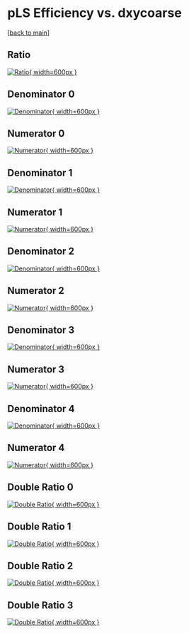 # pLS Efficiency vs. dxycoarse

[[back to main](./)]



## Ratio

[![Ratio](../mtv/var/pLS_loweta_0_1_eff_dxycoarse.png){ width=600px }](../mtv/var/pLS_loweta_0_1_eff_dxycoarse.pdf)

## Denominator 0

[![Denominator](../mtv/den/pLS_loweta_0_1_eff_dxycoarse_den0.png){ width=600px }](../mtv/den/pLS_loweta_0_1_eff_dxycoarse_den0.pdf)

## Numerator 0

[![Numerator](../mtv/num/pLS_loweta_0_1_eff_dxycoarse_num0.png){ width=600px }](../mtv/num/pLS_loweta_0_1_eff_dxycoarse_num0.pdf)

## Denominator 1

[![Denominator](../mtv/den/pLS_loweta_0_1_eff_dxycoarse_den1.png){ width=600px }](../mtv/den/pLS_loweta_0_1_eff_dxycoarse_den1.pdf)

## Numerator 1

[![Numerator](../mtv/num/pLS_loweta_0_1_eff_dxycoarse_num1.png){ width=600px }](../mtv/num/pLS_loweta_0_1_eff_dxycoarse_num1.pdf)

## Denominator 2

[![Denominator](../mtv/den/pLS_loweta_0_1_eff_dxycoarse_den2.png){ width=600px }](../mtv/den/pLS_loweta_0_1_eff_dxycoarse_den2.pdf)

## Numerator 2

[![Numerator](../mtv/num/pLS_loweta_0_1_eff_dxycoarse_num2.png){ width=600px }](../mtv/num/pLS_loweta_0_1_eff_dxycoarse_num2.pdf)

## Denominator 3

[![Denominator](../mtv/den/pLS_loweta_0_1_eff_dxycoarse_den3.png){ width=600px }](../mtv/den/pLS_loweta_0_1_eff_dxycoarse_den3.pdf)

## Numerator 3

[![Numerator](../mtv/num/pLS_loweta_0_1_eff_dxycoarse_num3.png){ width=600px }](../mtv/num/pLS_loweta_0_1_eff_dxycoarse_num3.pdf)

## Denominator 4

[![Denominator](../mtv/den/pLS_loweta_0_1_eff_dxycoarse_den4.png){ width=600px }](../mtv/den/pLS_loweta_0_1_eff_dxycoarse_den4.pdf)

## Numerator 4

[![Numerator](../mtv/num/pLS_loweta_0_1_eff_dxycoarse_num4.png){ width=600px }](../mtv/num/pLS_loweta_0_1_eff_dxycoarse_num4.pdf)

## Double Ratio 0

[![Double Ratio](../mtv/ratio/pLS_loweta_0_1_eff_dxycoarse_ratio0.png){ width=600px }](../mtv/ratio/pLS_loweta_0_1_eff_dxycoarse_ratio0.pdf)

## Double Ratio 1

[![Double Ratio](../mtv/ratio/pLS_loweta_0_1_eff_dxycoarse_ratio1.png){ width=600px }](../mtv/ratio/pLS_loweta_0_1_eff_dxycoarse_ratio1.pdf)

## Double Ratio 2

[![Double Ratio](../mtv/ratio/pLS_loweta_0_1_eff_dxycoarse_ratio2.png){ width=600px }](../mtv/ratio/pLS_loweta_0_1_eff_dxycoarse_ratio2.pdf)

## Double Ratio 3

[![Double Ratio](../mtv/ratio/pLS_loweta_0_1_eff_dxycoarse_ratio3.png){ width=600px }](../mtv/ratio/pLS_loweta_0_1_eff_dxycoarse_ratio3.pdf)

